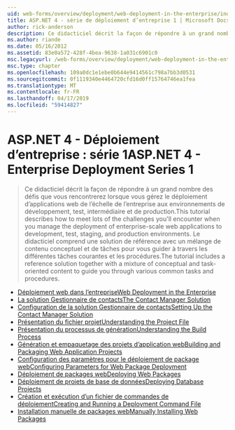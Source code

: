 ```yaml
---
uid: web-forms/overview/deployment/web-deployment-in-the-enterprise/index
title: ASP.NET 4 - série de déploiement d’entreprise 1 | Microsoft Docs
author: rick-anderson
description: Ce didacticiel décrit la façon de répondre à un grand nombre des défis que vous rencontrerez lorsque vous gérez le déploiement d’applications web de l’échelle de l’entreprise pour les services...
ms.author: riande
ms.date: 05/16/2012
ms.assetid: 83e0a572-428f-4bea-9638-1a031c6901c0
msc.legacyurl: /web-forms/overview/deployment/web-deployment-in-the-enterprise
msc.type: chapter
ms.openlocfilehash: 109a0dc1e1ebe0b644e9414561c798a7bb3d0531
ms.sourcegitcommit: 0f1119340e4464720cfd16d0ff15764746ea1fea
ms.translationtype: MT
ms.contentlocale: fr-FR
ms.lasthandoff: 04/17/2019
ms.locfileid: "59414827"
---
```

# <a name="aspnet-4---enterprise-deployment-series-1"></a><span data-ttu-id="c483e-103">ASP.NET 4 - Déploiement d’entreprise : série 1</span><span class="sxs-lookup"><span data-stu-id="c483e-103">ASP.NET 4 - Enterprise Deployment Series 1</span></span>

> <span data-ttu-id="c483e-104">Ce didacticiel décrit la façon de répondre à un grand nombre des défis que vous rencontrerez lorsque vous gérez le déploiement d’applications web de l’échelle de l’entreprise aux environnements de développement, test, intermédiaire et de production.</span><span class="sxs-lookup"><span data-stu-id="c483e-104">This tutorial describes how to meet lots of the challenges you'll encounter when you manage the deployment of enterprise-scale web applications to development, test, staging, and production environments.</span></span> <span data-ttu-id="c483e-105">Le didacticiel comprend une solution de référence avec un mélange de contenu conceptuel et de tâches pour vous guider à travers les différentes tâches courantes et les procédures.</span><span class="sxs-lookup"><span data-stu-id="c483e-105">The tutorial includes a reference solution together with a mixture of conceptual and task-oriented content to guide you through various common tasks and procedures.</span></span>


- [<span data-ttu-id="c483e-106">Déploiement web dans l’entreprise</span><span class="sxs-lookup"><span data-stu-id="c483e-106">Web Deployment in the Enterprise</span></span>](web-deployment-in-the-enterprise.md)
- [<span data-ttu-id="c483e-107">La solution Gestionnaire de contacts</span><span class="sxs-lookup"><span data-stu-id="c483e-107">The Contact Manager Solution</span></span>](the-contact-manager-solution.md)
- [<span data-ttu-id="c483e-108">Configuration de la solution Gestionnaire de contacts</span><span class="sxs-lookup"><span data-stu-id="c483e-108">Setting Up the Contact Manager Solution</span></span>](setting-up-the-contact-manager-solution.md)
- [<span data-ttu-id="c483e-109">Présentation du fichier projet</span><span class="sxs-lookup"><span data-stu-id="c483e-109">Understanding the Project File</span></span>](understanding-the-project-file.md)
- [<span data-ttu-id="c483e-110">Présentation du processus de génération</span><span class="sxs-lookup"><span data-stu-id="c483e-110">Understanding the Build Process</span></span>](understanding-the-build-process.md)
- [<span data-ttu-id="c483e-111">Génération et empaquetage des projets d’application web</span><span class="sxs-lookup"><span data-stu-id="c483e-111">Building and Packaging Web Application Projects</span></span>](building-and-packaging-web-application-projects.md)
- [<span data-ttu-id="c483e-112">Configuration des paramètres pour le déploiement de package web</span><span class="sxs-lookup"><span data-stu-id="c483e-112">Configuring Parameters for Web Package Deployment</span></span>](configuring-parameters-for-web-package-deployment.md)
- [<span data-ttu-id="c483e-113">Déploiement de packages web</span><span class="sxs-lookup"><span data-stu-id="c483e-113">Deploying Web Packages</span></span>](deploying-web-packages.md)
- [<span data-ttu-id="c483e-114">Déploiement de projets de base de données</span><span class="sxs-lookup"><span data-stu-id="c483e-114">Deploying Database Projects</span></span>](deploying-database-projects.md)
- [<span data-ttu-id="c483e-115">Création et exécution d’un fichier de commandes de déploiement</span><span class="sxs-lookup"><span data-stu-id="c483e-115">Creating and Running a Deployment Command File</span></span>](creating-and-running-a-deployment-command-file.md)
- [<span data-ttu-id="c483e-116">Installation manuelle de packages web</span><span class="sxs-lookup"><span data-stu-id="c483e-116">Manually Installing Web Packages</span></span>](manually-installing-web-packages.md)
